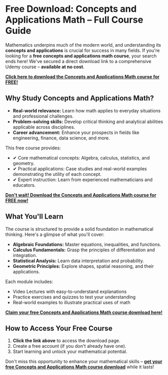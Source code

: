 # Free Download: Concepts and Applications Math – Full Course Guide

Mathematics underpins much of the modern world, and understanding its **concepts and applications** is crucial for success in many fields. If you're looking for a **free concepts and applications math course**, your search ends here! We've secured a direct download link to a comprehensive Udemy course – **available at no cost**.

[**Click here to download the Concepts and Applications Math course for FREE!**](https://udemywork.com/concepts-and-applications-math)

## Why Study Concepts and Applications Math?

*   **Real-world relevance:** Learn how math applies to everyday situations and professional challenges.
*   **Problem-solving skills:** Develop critical thinking and analytical abilities applicable across disciplines.
*   **Career advancement:** Enhance your prospects in fields like engineering, finance, data science, and more.

This free course provides:

*   ✔ Core mathematical concepts: Algebra, calculus, statistics, and geometry.
*   ✔ Practical applications: Case studies and real-world examples demonstrating the utility of each concept.
*   ✔ Expert instruction: Learn from experienced mathematicians and educators.

[**Don't wait! Download the Concepts and Applications Math course for FREE now!**](https://udemywork.com/concepts-and-applications-math)

## What You'll Learn

The course is structured to provide a solid foundation in mathematical thinking. Here's a glimpse of what you'll cover:

*   **Algebraic Foundations:** Master equations, inequalities, and functions.
*   **Calculus Fundamentals:** Grasp the principles of differentiation and integration.
*   **Statistical Analysis:** Learn data interpretation and probability.
*   **Geometric Principles:** Explore shapes, spatial reasoning, and their applications.

Each module includes:
* Video Lectures with easy-to-understand explanations
* Practice exercises and quizzes to test your understanding
* Real-world examples to illustrate practical uses of math

[**Claim your free Concepts and Applications Math course download here!**](https://udemywork.com/concepts-and-applications-math)

## How to Access Your Free Course

1.  **Click the link above** to access the download page.
2.  Create a free account (if you don't already have one).
3.  Start learning and unlock your mathematical potential.

Don't miss this opportunity to enhance your mathematical skills – **[get your free Concepts and Applications Math course download](https://udemywork.com/concepts-and-applications-math)** while it lasts!
